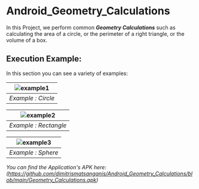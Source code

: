 # Android_Geometry_Calculations
In this Project, we perform common **_Geometry Calculations_** such as calculating the area of a circle, or the perimeter of a right triangle, or the volume of a box. 

## Execution Example:
In this section you can see a variety of examples: 

| ![example1](https://user-images.githubusercontent.com/34712449/100118420-81995a00-2e7e-11eb-8083-32a308f67433.png)| 
|:--:| 
| *Example : Circle* |

| ![example2](https://user-images.githubusercontent.com/34712449/100118427-82ca8700-2e7e-11eb-9e49-c58d78238229.png)| 
|:--:| 
| *Example : Rectangle* |

|![example3](https://user-images.githubusercontent.com/34712449/100118431-83631d80-2e7e-11eb-9650-d5f9edd8d67a.png)|
|:--:| 
| *Example : Sphere* |

_You can find the Application's APK here: (https://github.com/dimitrismatsanganis/Android_Geometry_Calculations/blob/main/Geometry_Calculations.apk)_
